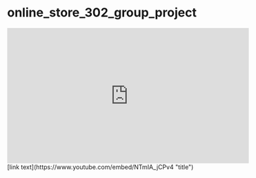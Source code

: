 # online_store_302_group_project
<iframe width="560" height="315" src="https://www.youtube.com/embed/NTmIA_jCPv4" frameborder="0" allow="accelerometer; autoplay; encrypted-media; gyroscope; picture-in-picture" allowfullscreen></iframe>
[link text](https://www.youtube.com/embed/NTmIA_jCPv4 "title")
